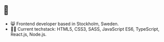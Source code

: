 # 🖖

- 😸 Frontend developer based in Stockholm, Sweden.
- 👩‍💻 Current techstack: HTML5, CSS3, SASS, JavaScript ES6, TypeScript, React.js, Node.js.

##


<!---
jsilf/jsilf is a ✨ special ✨ repository because its `README.md` (this file) appears on your GitHub profile.
You can click the Preview link to take a look at your changes.
--->
